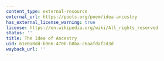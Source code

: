 ```yaml
---
content_type: external-resource
external_url: https://poets.org/poem/idea-ancestry
has_external_license_warning: true
license: https://en.wikipedia.org/wiki/All_rights_reserved
status: ''
title: The Idea of Ancestry
uid: 61e0a0dd-b966-470b-b8ba-c6aafdaf2d3d
wayback_url: ''
---
```

